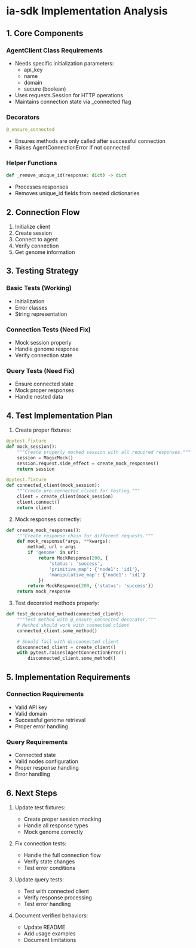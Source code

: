 # ia-sdk Implementation Analysis

## 1. Core Components

### AgentClient Class Requirements
- Needs specific initialization parameters:
  - api_key
  - name
  - domain
  - secure (boolean)
- Uses requests.Session for HTTP operations
- Maintains connection state via _connected flag

### Decorators
```python
@_ensure_connected
```
- Ensures methods are only called after successful connection
- Raises AgentConnectionError if not connected

### Helper Functions
```python
def _remove_unique_id(response: dict) -> dict
```
- Processes responses
- Removes unique_id fields from nested dictionaries

## 2. Connection Flow
1. Initialize client
2. Create session
3. Connect to agent
4. Verify connection
5. Get genome information

## 3. Testing Strategy

### Basic Tests (Working)
- Initialization
- Error classes
- String representation

### Connection Tests (Need Fix)
- Mock session properly
- Handle genome response
- Verify connection state

### Query Tests (Need Fix)
- Ensure connected state
- Mock proper responses
- Handle nested data

## 4. Test Implementation Plan

1. Create proper fixtures:
```python
@pytest.fixture
def mock_session():
    """Create properly mocked session with all required responses."""
    session = MagicMock()
    session.request.side_effect = create_mock_responses()
    return session

@pytest.fixture
def connected_client(mock_session):
    """Create pre-connected client for testing."""
    client = create_client(mock_session)
    client.connect()
    return client
```

2. Mock responses correctly:
```python
def create_mock_responses():
    """Create response chain for different requests."""
    def mock_response(*args, **kwargs):
        method, url = args
        if 'genome' in url:
            return MockResponse(200, {
                'status': 'success',
                'primitive_map': {'node1': 'id1'},
                'manipulative_map': {'node1': 'id1'}
            })
        return MockResponse(200, {'status': 'success'})
    return mock_response
```

3. Test decorated methods properly:
```python
def test_decorated_method(connected_client):
    """Test method with @_ensure_connected decorator."""
    # Method should work with connected client
    connected_client.some_method()

    # Should fail with disconnected client
    disconnected_client = create_client()
    with pytest.raises(AgentConnectionError):
        disconnected_client.some_method()
```

## 5. Implementation Requirements

### Connection Requirements
- Valid API key
- Valid domain
- Successful genome retrieval
- Proper error handling

### Query Requirements
- Connected state
- Valid nodes configuration
- Proper response handling
- Error handling

## 6. Next Steps

1. Update test fixtures:
   - Create proper session mocking
   - Handle all response types
   - Mock genome correctly

2. Fix connection tests:
   - Handle the full connection flow
   - Verify state changes
   - Test error conditions

3. Update query tests:
   - Test with connected client
   - Verify response processing
   - Test error handling

4. Document verified behaviors:
   - Update README
   - Add usage examples
   - Document limitations
